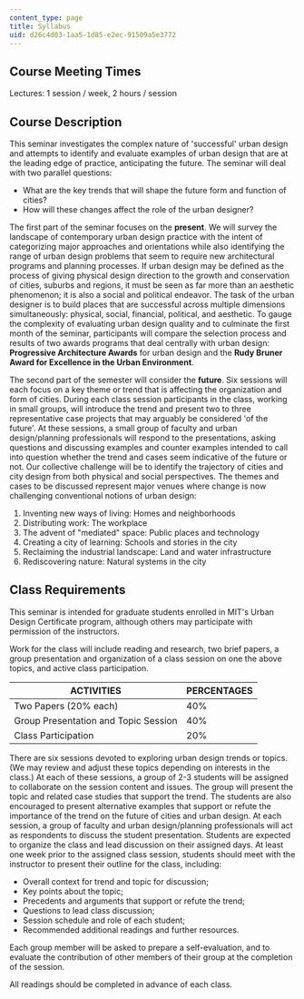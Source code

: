 ```yaml
---
content_type: page
title: Syllabus
uid: d26c4d03-1aa5-1d85-e2ec-91509a5e3772
---
```


Course Meeting Times
--------------------

Lectures: 1 session / week, 2 hours / session

Course Description
------------------

This seminar investigates the complex nature of 'successful' urban design and attempts to identify and evaluate examples of urban design that are at the leading edge of practice, anticipating the future. The seminar will deal with two parallel questions:

*   What are the key trends that will shape the future form and function of cities?
*   How will these changes affect the role of the urban designer?

The first part of the seminar focuses on the **present**. We will survey the landscape of contemporary urban design practice with the intent of categorizing major approaches and orientations while also identifying the range of urban design problems that seem to require new architectural programs and planning processes. If urban design may be defined as the process of giving physical design direction to the growth and conservation of cities, suburbs and regions, it must be seen as far more than an aesthetic phenomenon; it is also a social and political endeavor. The task of the urban designer is to build places that are successful across multiple dimensions simultaneously: physical, social, financial, political, and aesthetic. To gauge the complexity of evaluating urban design quality and to culminate the first month of the seminar, participants will compare the selection process and results of two awards programs that deal centrally with urban design: **Progressive Architecture Awards** for urban design and the **Rudy Bruner Award for Excellence in the Urban Environment**.

The second part of the semester will consider the **future**. Six sessions will each focus on a key theme or trend that is affecting the organization and form of cities. During each class session participants in the class, working in small groups, will introduce the trend and present two to three representative case projects that may arguably be considered 'of the future'. At these sessions, a small group of faculty and urban design/planning professionals will respond to the presentations, asking questions and discussing examples and counter examples intended to call into question whether the trend and cases seem indicative of the future or not. Our collective challenge will be to identify the trajectory of cities and city design from both physical and social perspectives. The themes and cases to be discussed represent major venues where change is now challenging conventional notions of urban design:

1.  Inventing new ways of living: Homes and neighborhoods
2.  Distributing work: The workplace
3.  The advent of "mediated" space: Public places and technology
4.  Creating a city of learning: Schools and stories in the city
5.  Reclaiming the industrial landscape: Land and water infrastructure
6.  Rediscovering nature: Natural systems in the city

Class Requirements
------------------

This seminar is intended for graduate students enrolled in MIT's Urban Design Certificate program, although others may participate with permission of the instructors.

Work for the class will include reading and research, two brief papers, a group presentation and organization of a class session on one the above topics, and active class participation.

| ACTIVITIES | PERCENTAGES |
| --- | --- |
| Two Papers (20% each) | 40% |
| Group Presentation and Topic Session | 40% |
| Class Participation | 20% 

There are six sessions devoted to exploring urban design trends or topics. (We may review and adjust these topics depending on interests in the class.) At each of these sessions, a group of 2-3 students will be assigned to collaborate on the session content and issues. The group will present the topic and related case studies that support the trend. The students are also encouraged to present alternative examples that support or refute the importance of the trend on the future of cities and urban design. At each session, a group of faculty and urban design/planning professionals will act as respondents to discuss the student presentation. Students are expected to organize the class and lead discussion on their assigned days. At least one week prior to the assigned class session, students should meet with the instructor to present their outline for the class, including:

*   Overall context for trend and topic for discussion;
*   Key points about the topic;
*   Precedents and arguments that support or refute the trend;
*   Questions to lead class discussion;
*   Session schedule and role of each student;
*   Recommended additional readings and further resources.

Each group member will be asked to prepare a self-evaluation, and to evaluate the contribution of other members of their group at the completion of the session.

All readings should be completed in advance of each class.